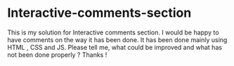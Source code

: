 # Interactive-comments-section
This is my solution for Interactive comments section. I would be happy to have comments on the way it has been done. It has been done mainly using HTML , CSS and JS. Please tell me, what could be improved and what has not been done properly ? Thanks !
